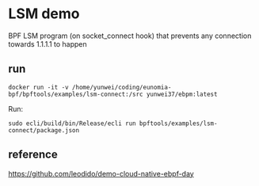 # LSM demo

BPF LSM program (on socket_connect hook) that prevents any connection towards 1.1.1.1 to happen

## run

```console
docker run -it -v /home/yunwei/coding/eunomia-bpf/bpftools/examples/lsm-connect:/src yunwei37/ebpm:latest
```

Run:

```console
sudo ecli/build/bin/Release/ecli run bpftools/examples/lsm-connect/package.json
```

## reference

https://github.com/leodido/demo-cloud-native-ebpf-day